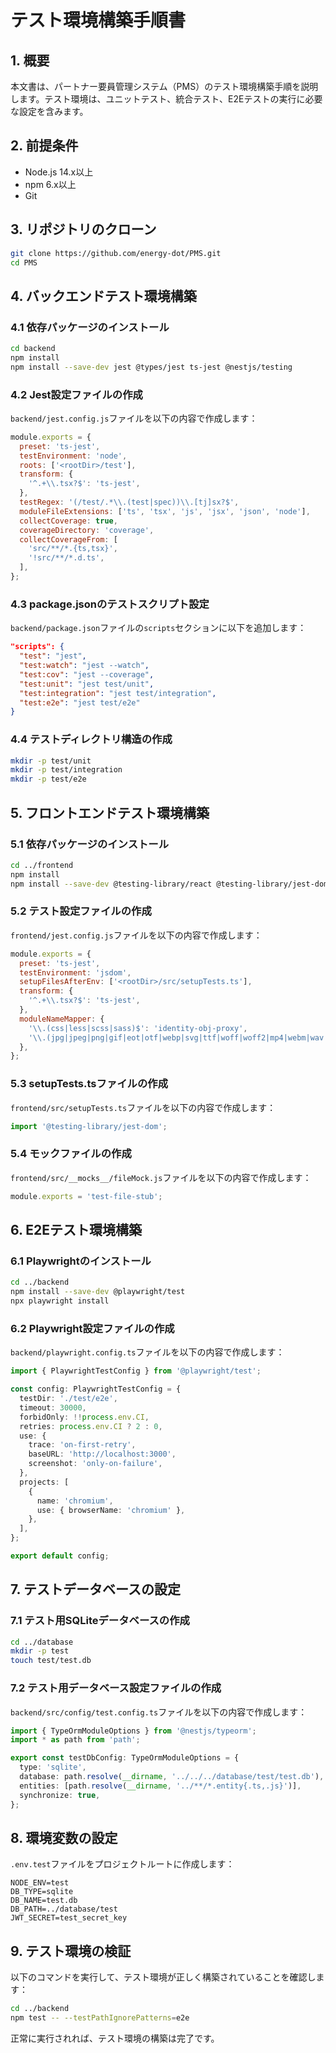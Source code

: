 # テスト環境構築手順書

## 1. 概要

本文書は、パートナー要員管理システム（PMS）のテスト環境構築手順を説明します。テスト環境は、ユニットテスト、統合テスト、E2Eテストの実行に必要な設定を含みます。

## 2. 前提条件

- Node.js 14.x以上
- npm 6.x以上
- Git

## 3. リポジトリのクローン

```bash
git clone https://github.com/energy-dot/PMS.git
cd PMS
```

## 4. バックエンドテスト環境構築

### 4.1 依存パッケージのインストール

```bash
cd backend
npm install
npm install --save-dev jest @types/jest ts-jest @nestjs/testing
```

### 4.2 Jest設定ファイルの作成

`backend/jest.config.js`ファイルを以下の内容で作成します：

```javascript
module.exports = {
  preset: 'ts-jest',
  testEnvironment: 'node',
  roots: ['<rootDir>/test'],
  transform: {
    '^.+\\.tsx?$': 'ts-jest',
  },
  testRegex: '(/test/.*\\.(test|spec))\\.[tj]sx?$',
  moduleFileExtensions: ['ts', 'tsx', 'js', 'jsx', 'json', 'node'],
  collectCoverage: true,
  coverageDirectory: 'coverage',
  collectCoverageFrom: [
    'src/**/*.{ts,tsx}',
    '!src/**/*.d.ts',
  ],
};
```

### 4.3 package.jsonのテストスクリプト設定

`backend/package.json`ファイルの`scripts`セクションに以下を追加します：

```json
"scripts": {
  "test": "jest",
  "test:watch": "jest --watch",
  "test:cov": "jest --coverage",
  "test:unit": "jest test/unit",
  "test:integration": "jest test/integration",
  "test:e2e": "jest test/e2e"
}
```

### 4.4 テストディレクトリ構造の作成

```bash
mkdir -p test/unit
mkdir -p test/integration
mkdir -p test/e2e
```

## 5. フロントエンドテスト環境構築

### 5.1 依存パッケージのインストール

```bash
cd ../frontend
npm install
npm install --save-dev @testing-library/react @testing-library/jest-dom @testing-library/user-event
```

### 5.2 テスト設定ファイルの作成

`frontend/jest.config.js`ファイルを以下の内容で作成します：

```javascript
module.exports = {
  preset: 'ts-jest',
  testEnvironment: 'jsdom',
  setupFilesAfterEnv: ['<rootDir>/src/setupTests.ts'],
  transform: {
    '^.+\\.tsx?$': 'ts-jest',
  },
  moduleNameMapper: {
    '\\.(css|less|scss|sass)$': 'identity-obj-proxy',
    '\\.(jpg|jpeg|png|gif|eot|otf|webp|svg|ttf|woff|woff2|mp4|webm|wav|mp3|m4a|aac|oga)$': '<rootDir>/src/__mocks__/fileMock.js',
  },
};
```

### 5.3 setupTests.tsファイルの作成

`frontend/src/setupTests.ts`ファイルを以下の内容で作成します：

```typescript
import '@testing-library/jest-dom';
```

### 5.4 モックファイルの作成

`frontend/src/__mocks__/fileMock.js`ファイルを以下の内容で作成します：

```javascript
module.exports = 'test-file-stub';
```

## 6. E2Eテスト環境構築

### 6.1 Playwrightのインストール

```bash
cd ../backend
npm install --save-dev @playwright/test
npx playwright install
```

### 6.2 Playwright設定ファイルの作成

`backend/playwright.config.ts`ファイルを以下の内容で作成します：

```typescript
import { PlaywrightTestConfig } from '@playwright/test';

const config: PlaywrightTestConfig = {
  testDir: './test/e2e',
  timeout: 30000,
  forbidOnly: !!process.env.CI,
  retries: process.env.CI ? 2 : 0,
  use: {
    trace: 'on-first-retry',
    baseURL: 'http://localhost:3000',
    screenshot: 'only-on-failure',
  },
  projects: [
    {
      name: 'chromium',
      use: { browserName: 'chromium' },
    },
  ],
};

export default config;
```

## 7. テストデータベースの設定

### 7.1 テスト用SQLiteデータベースの作成

```bash
cd ../database
mkdir -p test
touch test/test.db
```

### 7.2 テスト用データベース設定ファイルの作成

`backend/src/config/test.config.ts`ファイルを以下の内容で作成します：

```typescript
import { TypeOrmModuleOptions } from '@nestjs/typeorm';
import * as path from 'path';

export const testDbConfig: TypeOrmModuleOptions = {
  type: 'sqlite',
  database: path.resolve(__dirname, '../../../database/test/test.db'),
  entities: [path.resolve(__dirname, '../**/*.entity{.ts,.js}')],
  synchronize: true,
};
```

## 8. 環境変数の設定

`.env.test`ファイルをプロジェクトルートに作成します：

```
NODE_ENV=test
DB_TYPE=sqlite
DB_NAME=test.db
DB_PATH=../database/test
JWT_SECRET=test_secret_key
```

## 9. テスト環境の検証

以下のコマンドを実行して、テスト環境が正しく構築されていることを確認します：

```bash
cd ../backend
npm test -- --testPathIgnorePatterns=e2e
```

正常に実行されれば、テスト環境の構築は完了です。

